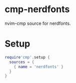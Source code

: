 # cmp-nerdfonts

nvim-cmp source for nerdfonts.

# Setup

```lua
require'cmp'.setup {
  sources = {
    { name = 'nerdfonts' }
  }
}
```
